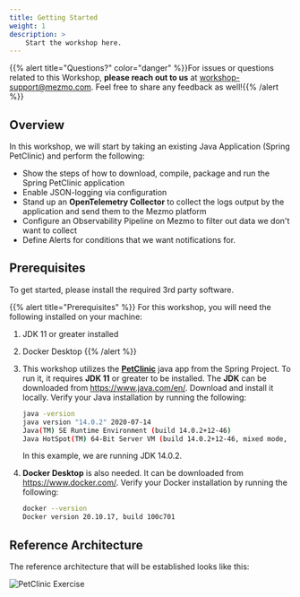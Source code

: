 ```yaml
---
title: Getting Started
weight: 1
description: >
    Start the workshop here.
---
```


{{% alert title="Questions?" color="danger" %}}For issues or questions related to this Workshop, **please reach out to us** at [workshop-support@mezmo.com](mailto:workshop-support@mezmo.com).  Feel free to share any feedback as well!{{% /alert %}}

## Overview

In this workshop, we will start by taking an existing Java Application (Spring PetClinic) and perform the following:

* Show the steps of how to download, compile, package and run the Spring PetClinic application
* Enable JSON-logging via configuration
* Stand up an **OpenTelemetry Collector** to collect the logs output by the application and send them to the Mezmo platform
* Configure an Observability Pipeline on Mezmo to filter out data we don't want to collect
* Define Alerts for conditions that we want notifications for.

## Prerequisites

To get started, please install the required 3rd party software.

{{% alert title="Prerequisites" %}}
For this workshop, you will need the following installed on your machine:

1. JDK 11 or greater installed
2. Docker Desktop
{{% /alert %}}

1. This workshop utilizes the [**PetClinic**](https://spring-petclinic.github.io/) java app from the Spring Project.  To run it, it requires **JDK 11** or greater to be installed.  The **JDK** can be downloaded from https://www.java.com/en/.  Download and install it locally.  Verify your Java installation by running the following:


    ```bash
    java -version
    java version "14.0.2" 2020-07-14
    Java(TM) SE Runtime Environment (build 14.0.2+12-46)
    Java HotSpot(TM) 64-Bit Server VM (build 14.0.2+12-46, mixed mode, sharing)
    ```

    In this example, we are running JDK 14.0.2.

2. **Docker Desktop** is also needed.  It can be downloaded from https://www.docker.com/.  Verify your Docker installation by running the following:

    ```bash
    docker --version
    Docker version 20.10.17, build 100c701
    ```

## Reference Architecture

The reference architecture that will be established looks like this:

![PetClinic Exercise](../../images/petclinic.png)

[JDK]: https://jdk.java.net


